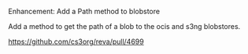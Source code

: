 Enhancement: Add a Path method to blobstore

Add a method to get the path of a blob to the ocis and s3ng blobstores.

https://github.com/cs3org/reva/pull/4699
